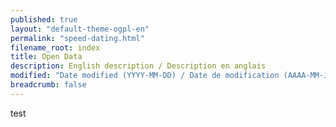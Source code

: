 ```yaml
---
published: true
layout: "default-theme-ogpl-en"
permalink: "speed-dating.html"
filename_root: index
title: Open Data
description: English description / Description en anglais
modified: "Date modified (YYYY-MM-DD) / Date de modification (AAAA-MM-JJ)"
breadcrumb: false
---
```


test